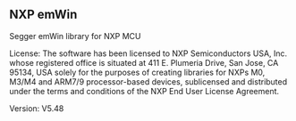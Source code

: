
## NXP emWin

Segger emWin library for NXP MCU

License: The software has been licensed to  NXP Semiconductors USA, Inc.  whose
         registered  office  is  situated  at 411 E. Plumeria Drive, San  Jose,
         CA 95134, USA  solely for  the  purposes  of  creating  libraries  for
         NXPs M0, M3/M4 and  ARM7/9 processor-based  devices,  sublicensed  and
         distributed under the terms and conditions of the NXP End User License
         Agreement.

Version: V5.48
